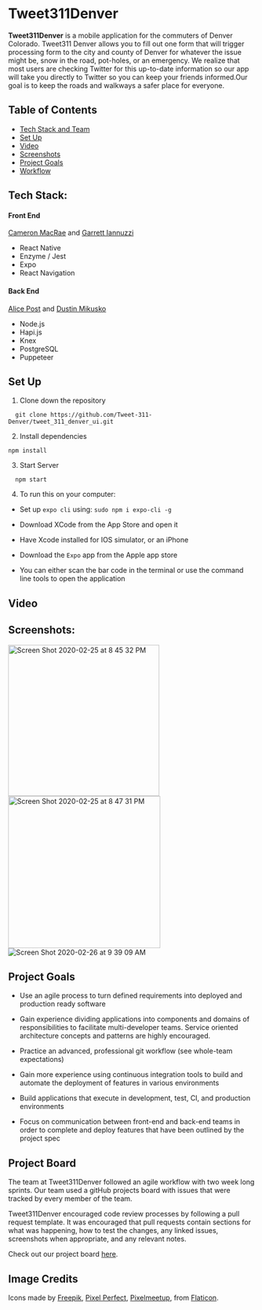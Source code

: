 # Tweet311Denver

**Tweet311Denver** is a mobile application for the commuters of Denver Colorado. Tweet311 Denver allows you to fill out one form that will trigger processing form to the city and county of Denver for whatever the issue might be, snow in the road, pot-holes, or an emergency. We realize that most users are checking Twitter for this up-to-date information so our app will take you directly to Twitter so you can keep your friends informed.Our goal is to keep the roads and walkways a safer place for everyone.

## Table of Contents 
- [Tech Stack and Team](#tech-stack)
- [Set Up](#set-up)
- [Video](#video)
- [Screenshots](#screenshots)
- [Project Goals](#project-goals)
- [Workflow](#project-board)


## Tech Stack:
#### Front End
  [Cameron MacRae](https://github.com/cammac60) and [Garrett Iannuzzi](https://github.com/Garrett-Iannuzzi)
  
- React Native
- Enzyme / Jest 
- Expo
- React Navigation

#### Back End

[Alice Post](https://github.com/ap2322) and [Dustin Mikusko](https://github.com/Dustin-Mikusko)

- Node.js 
- Hapi.js
- Knex
- PostgreSQL
- Puppeteer

## Set Up

1. Clone down the repository 
  ``` 
    git clone https://github.com/Tweet-311-Denver/tweet_311_denver_ui.git
  ```
2. Install dependencies
  ```
  npm install
  ```
3. Start Server
  ```
    npm start
  ```
4. To run this on your computer:
  - Set up `expo cli` using: `sudo npm i expo-cli -g`

  - Download XCode from the App Store and open it
  - Have Xcode installed for IOS simulator, or an iPhone
  - Download the `Expo` app from the Apple app store
  - You can either scan the bar code in the terminal or use the command line tools to open the application 

## Video


## Screenshots:
<img width="308" alt="Screen Shot 2020-02-25 at 8 45 32 PM" src="https://user-images.githubusercontent.com/48968224/75309952-c5880180-580f-11ea-8eaa-5a3d7435e4f2.png"><img width="310" alt="Screen Shot 2020-02-25 at 8 47 31 PM" src="https://user-images.githubusercontent.com/48968224/75310050-0d0e8d80-5810-11ea-82a1-6d04127fa468.png">
![Screen Shot 2020-02-26 at 9 39 09 AM](https://user-images.githubusercontent.com/48968224/75367250-44ffea00-587d-11ea-981f-8bbc13ef3d22.png)


## Project Goals

  - Use an agile process to turn defined requirements into deployed and production ready software

- Gain experience dividing applications into components and domains of responsibilities to facilitate multi-developer teams. Service oriented architecture concepts and patterns are highly encouraged.
- Practice an advanced, professional git workflow (see whole-team expectations)
- Gain more experience using continuous integration tools to build and automate the deployment of features in various environments
- Build applications that execute in development, test, CI, and production environments
- Focus on communication between front-end and back-end teams in order to complete and deploy features that have been outlined by the project spec

## Project Board 

The team at Tweet311Denver followed an agile workflow with two week long sprints. Our team used a gitHub projects board with issues that were tracked by every member of the team.

Tweet311Denver encouraged code review processes by following a pull request template. It was encouraged that pull requests contain sections for what was happening, how to test the changes, any linked issues, screenshots when appropriate, and any relevant notes. 

Check out our project board [here](https://github.com/orgs/Tweet-311-Denver/projects).

## Image Credits
Icons made by [Freepik](https://www.flaticon.com/authors/freepik), [Pixel Perfect](https://www.flaticon.com/authors/pixel-perfect), [Pixelmeetup](https://www.flaticon.com/authors/pixelmeetup), from [Flaticon](https://www.flaticon.com/).


